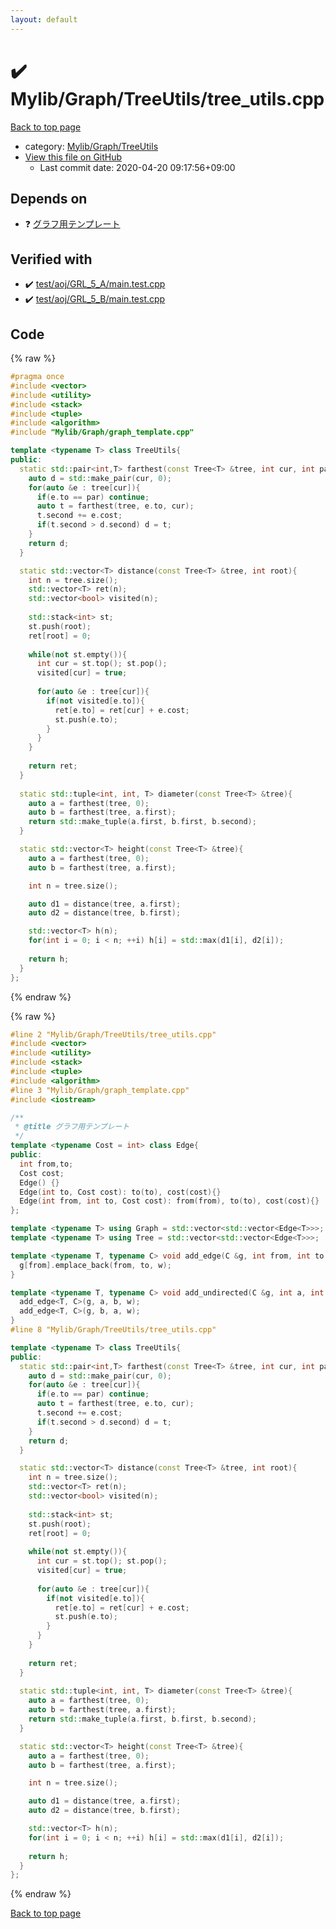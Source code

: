```yaml
---
layout: default
---
```


<!-- mathjax config similar to math.stackexchange -->
<script type="text/javascript" async
  src="https://cdnjs.cloudflare.com/ajax/libs/mathjax/2.7.5/MathJax.js?config=TeX-MML-AM_CHTML">
</script>
<script type="text/x-mathjax-config">
  MathJax.Hub.Config({
    TeX: { equationNumbers: { autoNumber: "AMS" }},
    tex2jax: {
      inlineMath: [ ['$','$'] ],
      processEscapes: true
    },
    "HTML-CSS": { matchFontHeight: false },
    displayAlign: "left",
    displayIndent: "2em"
  });
</script>

<script type="text/javascript" src="https://cdnjs.cloudflare.com/ajax/libs/jquery/3.4.1/jquery.min.js"></script>
<script src="https://cdn.jsdelivr.net/npm/jquery-balloon-js@1.1.2/jquery.balloon.min.js" integrity="sha256-ZEYs9VrgAeNuPvs15E39OsyOJaIkXEEt10fzxJ20+2I=" crossorigin="anonymous"></script>
<script type="text/javascript" src="../../../../assets/js/copy-button.js"></script>
<link rel="stylesheet" href="../../../../assets/css/copy-button.css" />


# :heavy_check_mark: Mylib/Graph/TreeUtils/tree_utils.cpp

<a href="../../../../index.html">Back to top page</a>

* category: <a href="../../../../index.html#a41ea9974466d4f509bcbf59f2ee921e">Mylib/Graph/TreeUtils</a>
* <a href="{{ site.github.repository_url }}/blob/master/Mylib/Graph/TreeUtils/tree_utils.cpp">View this file on GitHub</a>
    - Last commit date: 2020-04-20 09:17:56+09:00




## Depends on

* :question: <a href="../graph_template.cpp.html">グラフ用テンプレート</a>


## Verified with

* :heavy_check_mark: <a href="../../../../verify/test/aoj/GRL_5_A/main.test.cpp.html">test/aoj/GRL_5_A/main.test.cpp</a>
* :heavy_check_mark: <a href="../../../../verify/test/aoj/GRL_5_B/main.test.cpp.html">test/aoj/GRL_5_B/main.test.cpp</a>


## Code

<a id="unbundled"></a>
{% raw %}
```cpp
#pragma once
#include <vector>
#include <utility>
#include <stack>
#include <tuple>
#include <algorithm>
#include "Mylib/Graph/graph_template.cpp"

template <typename T> class TreeUtils{
public:
  static std::pair<int,T> farthest(const Tree<T> &tree, int cur, int par = -1){
    auto d = std::make_pair(cur, 0);
    for(auto &e : tree[cur]){
      if(e.to == par) continue;
      auto t = farthest(tree, e.to, cur);
      t.second += e.cost;
      if(t.second > d.second) d = t;
    }
    return d;
  }

  static std::vector<T> distance(const Tree<T> &tree, int root){
    int n = tree.size();
    std::vector<T> ret(n);
    std::vector<bool> visited(n);
    
    std::stack<int> st;
    st.push(root);
    ret[root] = 0;
    
    while(not st.empty()){
      int cur = st.top(); st.pop();
      visited[cur] = true;
      
      for(auto &e : tree[cur]){
        if(not visited[e.to]){
          ret[e.to] = ret[cur] + e.cost;
          st.push(e.to);
        }
      }
    }
    
    return ret;
  }
  
  static std::tuple<int, int, T> diameter(const Tree<T> &tree){
    auto a = farthest(tree, 0);
    auto b = farthest(tree, a.first);
    return std::make_tuple(a.first, b.first, b.second);
  }

  static std::vector<T> height(const Tree<T> &tree){
    auto a = farthest(tree, 0);
    auto b = farthest(tree, a.first);

    int n = tree.size();

    auto d1 = distance(tree, a.first);
    auto d2 = distance(tree, b.first);

    std::vector<T> h(n);
    for(int i = 0; i < n; ++i) h[i] = std::max(d1[i], d2[i]);
    
    return h;
  }
};

```
{% endraw %}

<a id="bundled"></a>
{% raw %}
```cpp
#line 2 "Mylib/Graph/TreeUtils/tree_utils.cpp"
#include <vector>
#include <utility>
#include <stack>
#include <tuple>
#include <algorithm>
#line 3 "Mylib/Graph/graph_template.cpp"
#include <iostream>

/**
 * @title グラフ用テンプレート
 */
template <typename Cost = int> class Edge{
public:
  int from,to;
  Cost cost;
  Edge() {}
  Edge(int to, Cost cost): to(to), cost(cost){}
  Edge(int from, int to, Cost cost): from(from), to(to), cost(cost){}
};

template <typename T> using Graph = std::vector<std::vector<Edge<T>>>;
template <typename T> using Tree = std::vector<std::vector<Edge<T>>>;

template <typename T, typename C> void add_edge(C &g, int from, int to, T w = 1){
  g[from].emplace_back(from, to, w);
}

template <typename T, typename C> void add_undirected(C &g, int a, int b, T w = 1){
  add_edge<T, C>(g, a, b, w);
  add_edge<T, C>(g, b, a, w);
}
#line 8 "Mylib/Graph/TreeUtils/tree_utils.cpp"

template <typename T> class TreeUtils{
public:
  static std::pair<int,T> farthest(const Tree<T> &tree, int cur, int par = -1){
    auto d = std::make_pair(cur, 0);
    for(auto &e : tree[cur]){
      if(e.to == par) continue;
      auto t = farthest(tree, e.to, cur);
      t.second += e.cost;
      if(t.second > d.second) d = t;
    }
    return d;
  }

  static std::vector<T> distance(const Tree<T> &tree, int root){
    int n = tree.size();
    std::vector<T> ret(n);
    std::vector<bool> visited(n);
    
    std::stack<int> st;
    st.push(root);
    ret[root] = 0;
    
    while(not st.empty()){
      int cur = st.top(); st.pop();
      visited[cur] = true;
      
      for(auto &e : tree[cur]){
        if(not visited[e.to]){
          ret[e.to] = ret[cur] + e.cost;
          st.push(e.to);
        }
      }
    }
    
    return ret;
  }
  
  static std::tuple<int, int, T> diameter(const Tree<T> &tree){
    auto a = farthest(tree, 0);
    auto b = farthest(tree, a.first);
    return std::make_tuple(a.first, b.first, b.second);
  }

  static std::vector<T> height(const Tree<T> &tree){
    auto a = farthest(tree, 0);
    auto b = farthest(tree, a.first);

    int n = tree.size();

    auto d1 = distance(tree, a.first);
    auto d2 = distance(tree, b.first);

    std::vector<T> h(n);
    for(int i = 0; i < n; ++i) h[i] = std::max(d1[i], d2[i]);
    
    return h;
  }
};

```
{% endraw %}

<a href="../../../../index.html">Back to top page</a>

